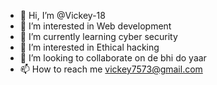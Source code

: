 - 👋 Hi, I’m @Vickey-18
- 👀 I’m interested in Web development
- 🌱 I’m currently learning cyber security
-  👀 I’m interested in Ethical hacking
- 💞️ I’m looking to collaborate on de bhi do yaar 
- 📫 How to reach me vickey7573@gmail.com

<!---
Vickey-18/Vickey-18 is a ✨ special ✨ repository because its `README.md` (this file) appears on your GitHub profile.
You can click the Preview link to take a look at your changes.
--->
